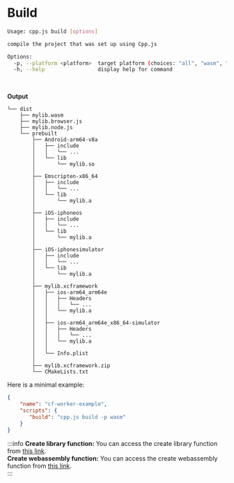 # Build
```bash
Usage: cpp.js build [options]

compile the project that was set up using Cpp.js

Options:
  -p, --platform <platform>  target platform (choices: "all", "wasm", "android", "ios", default: "all")
  -h, --help                 display help for command
```

<br />

**Output**
```
└── dist
    ├── mylib.wasm
    ├── mylib.browser.js
    ├── mylib.node.js
    └── prebuilt
        ├── Android-arm64-v8a
        │   ├── include
        │   │   └── ...
        │   └── lib
        │       └── mylib.so
        │
        ├── Emscripten-x86_64
        │   ├── include
        │   │   └── ...
        │   └── lib
        │       └── mylib.a
        │
        ├── iOS-iphoneos
        │   ├── include
        │   │   └── ...
        │   └── lib
        │       └── mylib.a
        │
        ├── iOS-iphonesimulator
        │   ├── include
        │   │   └── ...
        │   └── lib
        │       └── mylib.a
        │
        ├── mylib.xcframework
        │   ├── ios-arm64_arm64e
        │   │   ├── Headers
        │   │   │   └── ...
        │   │   └── mylib.a
        │   │
        │   ├── ios-arm64_arm64e_x86_64-simulator
        │   │   ├── Headers
        │   │   │   └── ...
        │   │   └── mylib.a
        │   │
        │   └── Info.plist
        │
        ├── mylib.xcframework.zip
        └── CMakeLists.txt

```

Here is a minimal example:

```json title="package.json"
{
    "name": "cf-worker-example",
    "scripts": {
       "build": "cpp.js build -p wasm"
    }
}
```

:::info 
**Create library function:** You can access the create library function from [this link](https://github.com/bugra9/cpp.js/blob/main/core/cppjs-core/src/functions/createLib.js).  
**Create webassembly function:** You can access the create webassembly function from [this link](https://github.com/bugra9/cpp.js/blob/main/core/cppjs-core/src/functions/createWasm.js).  
:::
